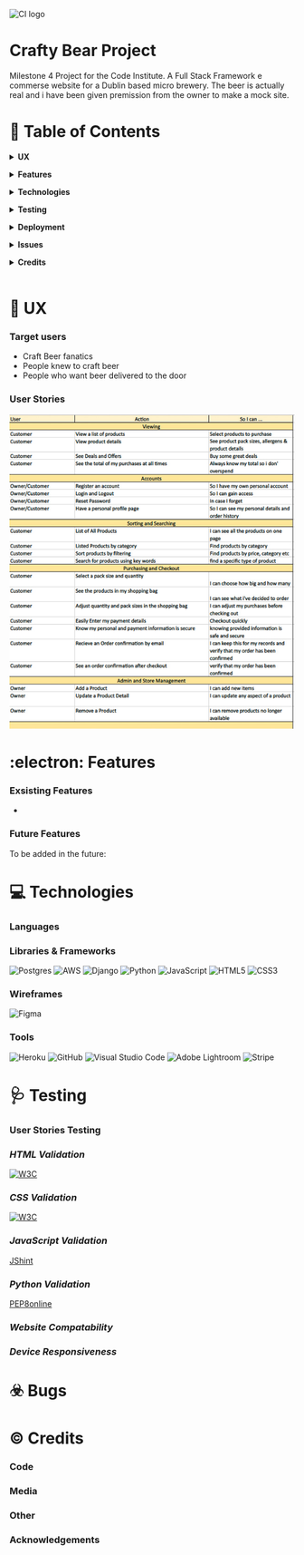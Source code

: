 ![CI logo](https://codeinstitute.s3.amazonaws.com/fullstack/ci_logo_small.png)

# **Crafty Bear Project**

Milestone 4 Project for the Code Institute. A Full Stack Framework e commerse website for a Dublin based micro brewery. The beer is actually real and i have been given premission from the owner to make a mock site. 

:file_folder: Table of Contents
======

**<details><summary>UX</summary>**
* [_Target Users_](#target-users)
* [_User Stories_](#user-stories)
</details>

**<details><summary>Features</summary>**
</details>

**<details><summary>Technologies</summary>**
</details>

**<details><summary>Testing</summary>**
</details>

**<details><summary>Deployment</summary>**
</details>

**<details><summary>Issues</summary>**
</details>

**<details><summary>Credits</summary>**
</details>
<br>

:bust_in_silhouette: UX
======
### **Target users**
* Craft Beer fanatics
* People knew to craft beer
* People who want beer delivered to the door

### **User Stories**
![user-stories](README_FILES/2021-10-11.png)

:electron: Features
======

### **Exsisting Features**
* 

### **Future Features**
To be added in the future:

:computer: Technologies
======

### **Languages**


### **Libraries & Frameworks**
![Postgres](https://img.shields.io/badge/postgres-%23316192.svg?style=for-the-badge&logo=postgresql&logoColor=white)
![AWS](https://img.shields.io/badge/AWS-%23FF9900.svg?style=for-the-badge&logo=amazon-aws&logoColor=white)
![Django](https://img.shields.io/badge/django-%23092E20.svg?style=for-the-badge&logo=django&logoColor=white)
![Python](https://img.shields.io/badge/python-3670A0?style=for-the-badge&logo=python&logoColor=ffdd54)
![JavaScript](https://img.shields.io/badge/javascript-%23323330.svg?style=for-the-badge&logo=javascript&logoColor=%23F7DF1E)
![HTML5](https://img.shields.io/badge/html5-%23E34F26.svg?style=for-the-badge&logo=html5&logoColor=white)
![CSS3](https://img.shields.io/badge/css3-%231572B6.svg?style=for-the-badge&logo=css3&logoColor=white)

### **Wireframes**
![Figma](https://img.shields.io/badge/figma-%23F24E1E.svg?style=for-the-badge&logo=figma&logoColor=white)
### **Tools**
![Heroku](https://img.shields.io/badge/heroku-%23430098.svg?style=for-the-badge&logo=heroku&logoColor=white)
![GitHub](https://img.shields.io/badge/github-%23121011.svg?style=for-the-badge&logo=github&logoColor=white)
![Visual Studio Code](https://img.shields.io/badge/Visual%20Studio%20Code-0078d7.svg?style=for-the-badge&logo=visual-studio-code&logoColor=white)
![Adobe Lightroom](https://img.shields.io/static/v1?style=for-the-badge&message=Adobe+Lightroom&color=31A8FF&logo=Adobe+Lightroom&logoColor=FFFFFF&label=)
![Stripe](https://img.shields.io/static/v1?style=for-the-badge&message=Stripe&color=008CDD&logo=Stripe&logoColor=FFFFFF&label=)

:stethoscope: Testing
======

### **User Stories Testing**

### ***HTML Validation***
[![W3C](https://img.shields.io/static/v1?style=for-the-badge&message=W3C&color=005A9C&logo=W3C&logoColor=FFFFFF&label=)](https://validator.w3.org/)
### ***CSS Validation***
[![W3C](https://img.shields.io/static/v1?style=for-the-badge&message=W3C&color=005A9C&logo=W3C&logoColor=FFFFFF&label=)](https://jigsaw.w3.org/css-validator/)
### ***JavaScript Validation***
[JShint](https://jshint.com/)
### ***Python Validation***
[PEP8online](http://pep8online.com/)

### ***Website Compatability***
### ***Device Responsiveness***

:biohazard: Bugs
======

:copyright: Credits
======

### **Code**
### **Media**
### **Other**
### **Acknowledgements**